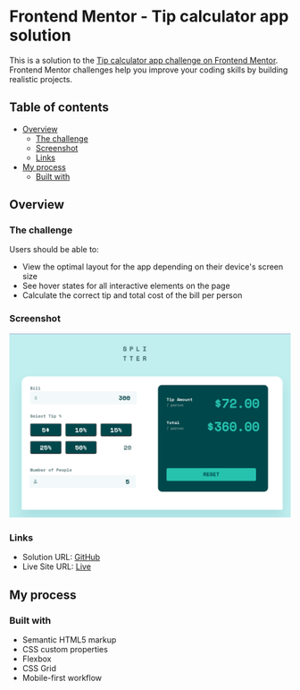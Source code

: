 # Frontend Mentor - Tip calculator app solution

This is a solution to the [Tip calculator app challenge on Frontend Mentor](https://www.frontendmentor.io/challenges/tip-calculator-app-ugJNGbJUX). Frontend Mentor challenges help you improve your coding skills by building realistic projects.

## Table of contents

- [Overview](#overview)
  - [The challenge](#the-challenge)
  - [Screenshot](#screenshot)
  - [Links](#links)
- [My process](#my-process)
  - [Built with](#built-with)
  

## Overview

### The challenge

Users should be able to:

- View the optimal layout for the app depending on their device's screen size
- See hover states for all interactive elements on the page
- Calculate the correct tip and total cost of the bill per person

### Screenshot

<img src='Screenshot .png'/>



### Links

- Solution URL: [GitHub](https://github.com/mikava7/tip-calculator-app)
- Live Site URL: [Live](https://mikava7.github.io/tip-calculator-app/)

## My process

### Built with

- Semantic HTML5 markup
- CSS custom properties
- Flexbox
- CSS Grid
- Mobile-first workflow

